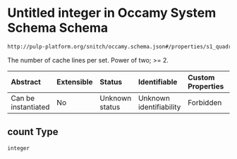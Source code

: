 # Untitled integer in Occamy System Schema Schema

```txt
http://pulp-platform.org/snitch/occamy.schema.json#/properties/s1_quadrant/properties/const_cache/properties/count
```

The number of cache lines per set. Power of two; >= 2.

| Abstract            | Extensible | Status         | Identifiable            | Custom Properties | Additional Properties | Access Restrictions | Defined In                                                       |
| :------------------ | :--------- | :------------- | :---------------------- | :---------------- | :-------------------- | :------------------ | :--------------------------------------------------------------- |
| Can be instantiated | No         | Unknown status | Unknown identifiability | Forbidden         | Allowed               | none                | [occamy.schema.json*](occamy.schema.json "open original schema") |

## count Type

`integer`
